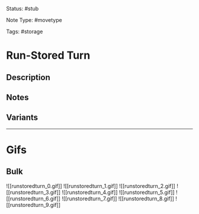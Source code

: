 Status: #stub

Note Type: #movetype

Tags: #storage 

# Run-Stored Turn
## Description


## Notes


## Variants


___
# Gifs
## Bulk
![[runstoredturn_0.gif]]
![[runstoredturn_1.gif]]
![[runstoredturn_2.gif]]
![[runstoredturn_3.gif]]
![[runstoredturn_4.gif]]
![[runstoredturn_5.gif]]
![[runstoredturn_6.gif]]
![[runstoredturn_7.gif]]
![[runstoredturn_8.gif]]
![[runstoredturn_9.gif]]